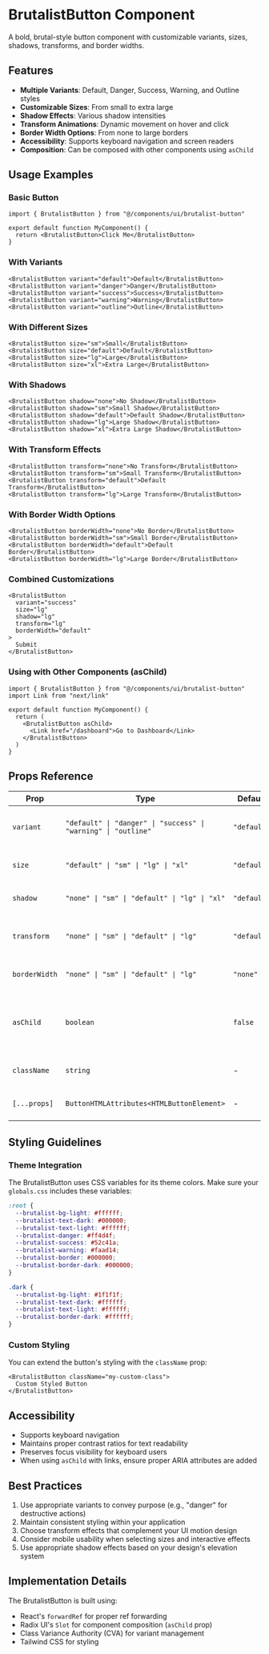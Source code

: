 # BrutalistButton Component

A bold, brutal-style button component with customizable variants, sizes, shadows, transforms, and border widths.

## Features

- **Multiple Variants**: Default, Danger, Success, Warning, and Outline styles
- **Customizable Sizes**: From small to extra large
- **Shadow Effects**: Various shadow intensities
- **Transform Animations**: Dynamic movement on hover and click
- **Border Width Options**: From none to large borders
- **Accessibility**: Supports keyboard navigation and screen readers
- **Composition**: Can be composed with other components using `asChild`

## Usage Examples

### Basic Button

```tsx
import { BrutalistButton } from "@/components/ui/brutalist-button"

export default function MyComponent() {
  return <BrutalistButton>Click Me</BrutalistButton>
}
```

### With Variants

```tsx
<BrutalistButton variant="default">Default</BrutalistButton>
<BrutalistButton variant="danger">Danger</BrutalistButton>
<BrutalistButton variant="success">Success</BrutalistButton>
<BrutalistButton variant="warning">Warning</BrutalistButton>
<BrutalistButton variant="outline">Outline</BrutalistButton>
```

### With Different Sizes

```tsx
<BrutalistButton size="sm">Small</BrutalistButton>
<BrutalistButton size="default">Default</BrutalistButton>
<BrutalistButton size="lg">Large</BrutalistButton>
<BrutalistButton size="xl">Extra Large</BrutalistButton>
```

### With Shadows

```tsx
<BrutalistButton shadow="none">No Shadow</BrutalistButton>
<BrutalistButton shadow="sm">Small Shadow</BrutalistButton>
<BrutalistButton shadow="default">Default Shadow</BrutalistButton>
<BrutalistButton shadow="lg">Large Shadow</BrutalistButton>
<BrutalistButton shadow="xl">Extra Large Shadow</BrutalistButton>
```

### With Transform Effects

```tsx
<BrutalistButton transform="none">No Transform</BrutalistButton>
<BrutalistButton transform="sm">Small Transform</BrutalistButton>
<BrutalistButton transform="default">Default Transform</BrutalistButton>
<BrutalistButton transform="lg">Large Transform</BrutalistButton>
```

### With Border Width Options

```tsx
<BrutalistButton borderWidth="none">No Border</BrutalistButton>
<BrutalistButton borderWidth="sm">Small Border</BrutalistButton>
<BrutalistButton borderWidth="default">Default Border</BrutalistButton>
<BrutalistButton borderWidth="lg">Large Border</BrutalistButton>
```

### Combined Customizations

```tsx
<BrutalistButton 
  variant="success"
  size="lg"
  shadow="lg"
  transform="lg"
  borderWidth="default"
>
  Submit
</BrutalistButton>
```

### Using with Other Components (asChild)

```tsx
import { BrutalistButton } from "@/components/ui/brutalist-button"
import Link from "next/link"

export default function MyComponent() {
  return (
    <BrutalistButton asChild>
      <Link href="/dashboard">Go to Dashboard</Link>
    </BrutalistButton>
  )
}
```

## Props Reference

| Prop | Type | Default | Description |
|------|------|---------|-------------|
| `variant` | `"default" \| "danger" \| "success" \| "warning" \| "outline"` | `"default"` | Determines the visual style of the button |
| `size` | `"default" \| "sm" \| "lg" \| "xl"` | `"default"` | Controls the size of the button |
| `shadow` | `"none" \| "sm" \| "default" \| "lg" \| "xl"` | `"default"` | Sets the shadow intensity |
| `transform` | `"none" \| "sm" \| "default" \| "lg"` | `"default"` | Controls the hover/active animation effect |
| `borderWidth` | `"none" \| "sm" \| "default" \| "lg"` | `"none"` | Sets the border width |
| `asChild` | `boolean` | `false` | Merges props onto the immediate child element |
| `className` | `string` | - | Additional CSS classes to apply |
| `[...props]` | `ButtonHTMLAttributes<HTMLButtonElement>` | - | All standard button attributes |

## Styling Guidelines

### Theme Integration

The BrutalistButton uses CSS variables for its theme colors. Make sure your `globals.css` includes these variables:

```css
:root {
  --brutalist-bg-light: #ffffff;
  --brutalist-text-dark: #000000;
  --brutalist-text-light: #ffffff;
  --brutalist-danger: #ff4d4f;
  --brutalist-success: #52c41a;
  --brutalist-warning: #faad14;
  --brutalist-border: #000000;
  --brutalist-border-dark: #000000;
}

.dark {
  --brutalist-bg-light: #1f1f1f;
  --brutalist-text-dark: #ffffff;
  --brutalist-text-light: #ffffff;
  --brutalist-border-dark: #ffffff;
}
```

### Custom Styling

You can extend the button's styling with the `className` prop:

```tsx
<BrutalistButton className="my-custom-class">
  Custom Styled Button
</BrutalistButton>
```

## Accessibility

- Supports keyboard navigation
- Maintains proper contrast ratios for text readability
- Preserves focus visibility for keyboard users
- When using `asChild` with links, ensure proper ARIA attributes are added

## Best Practices

1. Use appropriate variants to convey purpose (e.g., "danger" for destructive actions)
2. Maintain consistent styling within your application
3. Choose transform effects that complement your UI motion design
4. Consider mobile usability when selecting sizes and interactive effects
5. Use appropriate shadow effects based on your design's elevation system

## Implementation Details

The BrutalistButton is built using:
- React's `forwardRef` for proper ref forwarding
- Radix UI's `Slot` for component composition (`asChild` prop)
- Class Variance Authority (CVA) for variant management
- Tailwind CSS for styling 